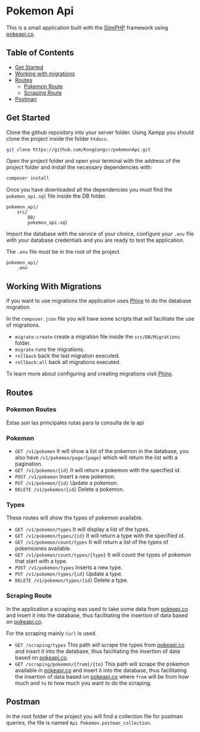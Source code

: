 # Pokemon Api

This is a small application built with the [SlimPHP](https://www.slimframework.com/) framework using [pokeapi.co](https://pokeapi.co/).

## Table of Contents

- [Get Started](#get-started)
- [Working with migrations](#working-with-migrations)
- [Routes](#routes)
  - [Pokemon Route](#pokemon-route)
  - [Scraping Route](#scraping-route)
- [Postman](#postman)

## Get Started

Clone the github repository into your server folder.
Using Xampp you should clone the project inside the folder `htdocs`.

```sh
git clone https://github.com/KongCengcr/pokemonApi.git
```

Open the project folder and open your terminal with the address of the project folder and install the necessary dependencies with:

```sh
composer install
```

Once you have downloaded all the dependencies you must find the `pokemon_api.sql` file inside the DB folder.

```
pokemon_api/
    src/
        DB/
        pokemon_api.sql
```

Import the database with the service of your choice, configure your `.env` file with your database credentials and you are ready to test the application.

The `.env` file must be in the root of the project.

```
pokemon_api/
    .env
```

## Working With Migrations

If you want to use migrations the application uses [Phinx](https://phinx.org/) to do the database migration.

In the `composer.json` file you will have some scripts that will facilitate the use of migrations.

- `migrate:create` create a migration file inside the `src/DB/Migrations` folder.
- `migrate` runs the migrations.
- `rollback` back the last migration executed.
- `rollback:all` back all migrations executed.

To learn more about configuring and creating migrations visit [Phinx](https://phinx.org/).

## Routes

### Pokemon Routes

Estas son las principales rutas para la consulta de la api

### Pokemon

- `GET /v1/pokemon` It will show a list of the pokemon in the database, you also have `/v1/pokemon/page/{page}` which will return the list with a pagination.
- `GET /v1/pokemon/{id}` It will return a pokemon with the specified id.
- `POST /v1/pokemon` Insert a new pokemon.
- `PUT /v1/pokemon/{id}` Update a pokemon.
- `DELETE /v1/pokemon/{id}` Delete a pokemon.

### Types

These routes will show the types of pokemon available.

- `GET /v1/pokemon/types` It will display a list of the types.
- `GET /v1/pokemon/types/{id}` It will return a type with the specified id.
- `GET /v1/pokemon/count/types` It will return a list of the types of pokemosnes available.
- `GET /v1/pokemon/count/types/{type}` It will count the types of pokemon that start with a type.
- `POST /v1/pokemon/types` Inserts a new type.
- `PUT /v1/pokemon/types/{id}` Update a type.
- `DELETE /v1/pokemon/types/{id}` Delete a type.

### Scraping Route

In the application a scraping was used to take some data from [pokeapi.co](https://pokeapi.co/) and insert it into the database, thus facilitating the insertion of data based on [pokeapi.co](https://pokeapi.co/).

For the scraping mainly `Curl` is used.

- `GET /scraping/types` This path will scrape the types from [pokeapi.co](https://pokeapi.co/) and insert it into the database, thus facilitating the insertion of data based on [pokeapi.co](https://pokeapi.co/).
- `GET /scraping/pokemon/{from}/{to}` This path will scrape the pokemon available in [pokeapi.co](https://pokeapi.co/) and insert it into the database, thus facilitating the insertion of data based on [pokeapi.co](https://pokeapi.co/) where `from` will be from how much and `to` to how much you want to do the scraping.

## Postman

In the root folder of the project you will find a collection file for postman queries, the file is named `Api Pokemon.postman_collection`.
